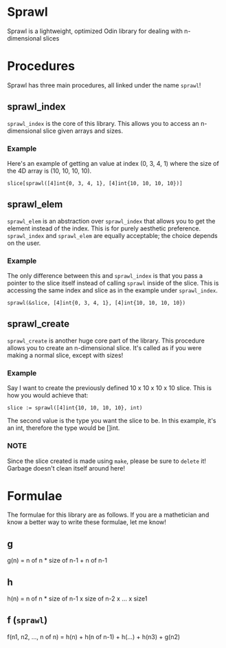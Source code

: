 # Sprawl
Sprawl is a lightweight, optimized Odin library for dealing with n-dimensional slices




# Procedures
Sprawl has three main procedures, all linked under the name `sprawl`!

## sprawl_index
`sprawl_index` is the core of this library. This allows you to access an n-dimensional slice given arrays and sizes.

### Example
Here's an example of getting an value at index (0, 3, 4, 1) where the size of the 4D array is (10, 10, 10, 10).

```
slice[sprawl([4]int{0, 3, 4, 1}, [4]int{10, 10, 10, 10})]
```



## sprawl_elem
`sprawl_elem` is an abstraction over `sprawl_index` that allows you to get the element instead of the index. This is for purely aesthetic preference. `sprawl_index` and `sprawl_elem` are equally acceptable; the choice depends on the user.

### Example
The only difference between this and `sprawl_index` is that you pass a pointer to the slice itself instead of calling `sprawl` inside of the slice. This is accessing the same index and slice as in the example under `sprawl_index`.

```
sprawl(&slice, [4]int{0, 3, 4, 1}, [4]int{10, 10, 10, 10})
```



## sprawl_create
`sprawl_create` is another huge core part of the library. This procedure allows you to create an n-dimensional slice. It's called as if you were making a normal slice, except with sizes!

### Example
Say I want to create the previously defined 10 x 10 x 10 x 10 slice. This is how you would achieve that:

```
slice := sprawl([4]int{10, 10, 10, 10}, int)
```

The second value is the type you want the slice to be. In this example, it's an int, therefore the type would be []int.

### NOTE
Since the slice created is made using `make`, please be sure to `delete` it! Garbage doesn't clean itself around here!




# Formulae
The formulae for this library are as follows. If you are a mathetician and know a better way to write these formulae, let me know!

## g
g(n) = n of n * size of n-1 + n of n-1

## h
h(n) = n of n * size of n-1 x size of n-2 x ... x size1

## f (`sprawl`)
f(n1, n2, ..., n of n) = h(n) + h(n of n-1) + h(...) + h(n3) + g(n2)